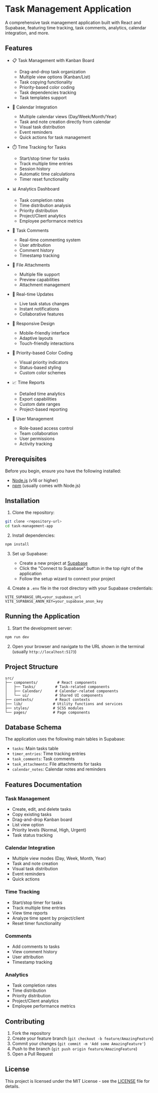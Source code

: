 # Task Management Application

A comprehensive task management application built with React and Supabase, featuring time tracking, task comments, analytics, calendar integration, and more.

## Features

- 📋 Task Management with Kanban Board
  - Drag-and-drop task organization
  - Multiple view options (Kanban/List)
  - Task copying functionality
  - Priority-based color coding
  - Task dependencies tracking
  - Task templates support

- 📅 Calendar Integration
  - Multiple calendar views (Day/Week/Month/Year)
  - Task and note creation directly from calendar
  - Visual task distribution
  - Event reminders
  - Quick actions for task management

- ⏱️ Time Tracking for Tasks
  - Start/stop timer for tasks
  - Track multiple time entries
  - Session history
  - Automatic time calculations
  - Timer reset functionality

- 📊 Analytics Dashboard
  - Task completion rates
  - Time distribution analysis
  - Priority distribution
  - Project/Client analytics
  - Employee performance metrics

- 💬 Task Comments
  - Real-time commenting system
  - User attribution
  - Comment history
  - Timestamp tracking

- 📎 File Attachments
  - Multiple file support
  - Preview capabilities
  - Attachment management

- 🔄 Real-time Updates
  - Live task status changes
  - Instant notifications
  - Collaborative features

- 📱 Responsive Design
  - Mobile-friendly interface
  - Adaptive layouts
  - Touch-friendly interactions

- 🎨 Priority-based Color Coding
  - Visual priority indicators
  - Status-based styling
  - Custom color schemes

- 📈 Time Reports
  - Detailed time analytics
  - Export capabilities
  - Custom date ranges
  - Project-based reporting

- 👥 User Management
  - Role-based access control
  - Team collaboration
  - User permissions
  - Activity tracking

## Prerequisites

Before you begin, ensure you have the following installed:
- [Node.js](https://nodejs.org/) (v16 or higher)
- [npm](https://www.npmjs.com/) (usually comes with Node.js)

## Installation

1. Clone the repository:
```bash
git clone <repository-url>
cd task-management-app
```

2. Install dependencies:
```bash
npm install
```

3. Set up Supabase:
   - Create a new project at [Supabase](https://supabase.com)
   - Click the "Connect to Supabase" button in the top right of the application
   - Follow the setup wizard to connect your project

4. Create a `.env` file in the root directory with your Supabase credentials:
```env
VITE_SUPABASE_URL=your_supabase_url
VITE_SUPABASE_ANON_KEY=your_supabase_anon_key
```

## Running the Application

1. Start the development server:
```bash
npm run dev
```

2. Open your browser and navigate to the URL shown in the terminal (usually `http://localhost:5173`)

## Project Structure

```
src/
├── components/         # React components
│   ├── Tasks/         # Task-related components
│   ├── Calendar/      # Calendar-related components
│   └── ui/            # Shared UI components
├── contexts/          # React contexts
├── lib/              # Utility functions and services
├── styles/           # SCSS modules
└── pages/            # Page components
```

## Database Schema

The application uses the following main tables in Supabase:

- `tasks`: Main tasks table
- `timer_entries`: Time tracking entries
- `task_comments`: Task comments
- `task_attachments`: File attachments for tasks
- `calendar_notes`: Calendar notes and reminders

## Features Documentation

### Task Management
- Create, edit, and delete tasks
- Copy existing tasks
- Drag-and-drop Kanban board
- List view option
- Priority levels (Normal, High, Urgent)
- Task status tracking

### Calendar Integration
- Multiple view modes (Day, Week, Month, Year)
- Task and note creation
- Visual task distribution
- Event reminders
- Quick actions

### Time Tracking
- Start/stop timer for tasks
- Track multiple time entries
- View time reports
- Analyze time spent by project/client
- Reset timer functionality

### Comments
- Add comments to tasks
- View comment history
- User attribution
- Timestamp tracking

### Analytics
- Task completion rates
- Time distribution
- Priority distribution
- Project/Client analytics
- Employee performance metrics

## Contributing

1. Fork the repository
2. Create your feature branch (`git checkout -b feature/AmazingFeature`)
3. Commit your changes (`git commit -m 'Add some AmazingFeature'`)
4. Push to the branch (`git push origin feature/AmazingFeature`)
5. Open a Pull Request

## License

This project is licensed under the MIT License - see the [LICENSE](LICENSE) file for details.